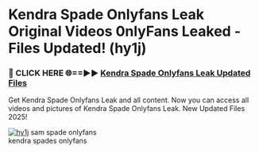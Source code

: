 # Kendra Spade Onlyfans Leak Original Videos 0nlyFans Leaked - Files Updated! (hy1j)

<h3>🔴 CLICK HERE 🌐==►► <a href="https://tinyurl.com/3hn5wdd3" rel="nofollow">Kendra Spade Onlyfans Leak Updated Files</a></h3>

Get Kendra Spade Onlyfans Leak and all content. Now you can access all videos and pictures of Kendra Spade Onlyfans Leak. New Updated Files 2025!

[![hy1j](https://i.imgur.com/4HnBqBT.gif)](https://tinyurl.com/3hn5wdd3)
sam spade onlyfans<br>
kendra spades onlyfans